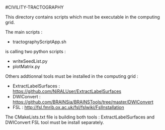 #CIVILITY-TRACTOGRAPHY

This directory contains scripts which must be executable in the computing grid. 

The main scripts : 

- tractographyScriptApp.sh
 	
is calling two python scripts : 

- writeSeedList.py
- plotMatrix.py

Others addtionnal tools must be installed in the computing grid : 

  - ExtractLabelSurfaces : https://github.com/NiRALUser/ExtractLabelSurfaces
  - DWIConvert : https://github.com/BRAINSia/BRAINSTools/tree/master/DWIConvert
  - FSL : http://fsl.fmrib.ox.ac.uk/fsl/fslwiki/FslInstallation
  
The CMakeLists.txt file is building both tools : ExtractLabelSurfaces and DWIConvert
FSL tool must be install separately.  
